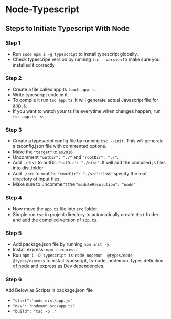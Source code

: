 # Node-Typescript

## Steps to Initiate Typescript With Node

### Step 1
- Run `sudo npm i -g typescript` to install typescript globally.
- Check typescripe version by running `tsc --version` to make sure you installed it correctly.

### Step 2
- Create a file called app.ts `touch app.ts`
- Write typescript code in it.
- To compile it run `tsc app.ts`. It will generate actual Javascript file for app.js.
- If you want to watch your ts file everytime when changes happen, run `tsc app.ts -w`.

### Step 3
- Create a typescript config file by running `tsc --init`. This will generate a tsconfig.json file with commented options.
- Make the `"target"` to `es2016`
- Uncomment `"outDir": "./"` and `"rootDir": "./"`.
- Add `./dist` to outDir. `"outDir": "./dist"`: It will add the compiled js files into dist folder.
- Add `./src` to rootDir. `"rootDir": "./src"`: It will specify the root directory of input files.
- Make sure to uncomment the `"moduleResolution": "node"`

### Step 4
- Now move the `app.ts` file into `src` folder.
- Simple run `tsc` in project directory to automatically create `dist` folder and add the compiled version of `app.ts`.

### Step 5
- Add package.json file by running `npm init -y`.
- Install express: `npm i express`.
- Run `npm i -D typescript ts-node nodemon  @types/node @types/express` to install typescript, ts-node, nodemon, types definition of node and express as Dev dependencies.

### Step 6
Add Below as Scripts in package.json file
 - `"start":"node dist/app.js"`
 - `"dev": "nodemon src/app.ts"`
 - `"build": "tsc -p ."`


